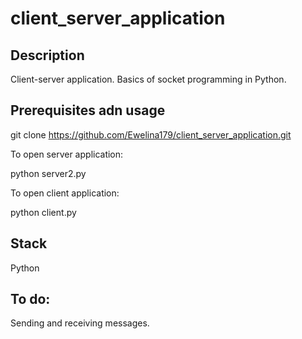 # client_server_application

## Description

Client-server application. Basics of socket programming in Python.

## Prerequisites adn usage

git clone https://github.com/Ewelina179/client_server_application.git

To open server application:

python server2.py

To open client application:

python client.py

## Stack

Python

## To do:

Sending and receiving messages.

